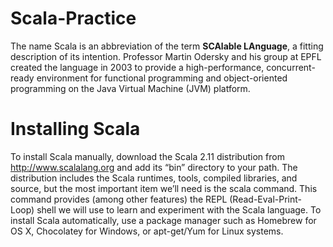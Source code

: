 # Scala-Practice

 The name Scala is an abbreviation of the term **SCAlable LAnguage**, a fitting description of its intention. Professor Martin Odersky and his group at EPFL created the language in 2003 to provide a high-performance, concurrent-ready environment for functional programming and object-oriented programming on the Java Virtual Machine (JVM) platform.

# Installing Scala

 To install Scala manually, download the Scala 2.11 distribution from http://www.scalalang.org and add its “bin” directory to your path. The distribution includes the Scala runtimes, tools, compiled libraries, and source, but the most important item we’ll need is the scala command. This command provides (among other features) the REPL (Read-Eval-Print-Loop) shell we will use to learn and experiment with the Scala language. To install Scala automatically, use a package manager such as Homebrew for OS X, Chocolatey for Windows, or apt-get/Yum for Linux systems.
